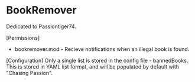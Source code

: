 BookRemover
===========
Dedicated to Passiontiger74.


[Permissions]
* bookremover.mod - Recieve notifications when an illegal book is found.

[Configuration]
  Only a single list is stored in the config file - bannedBooks.  This is stored in YAML list format, and will be populated by default with "Chasing Passion".
  
  
